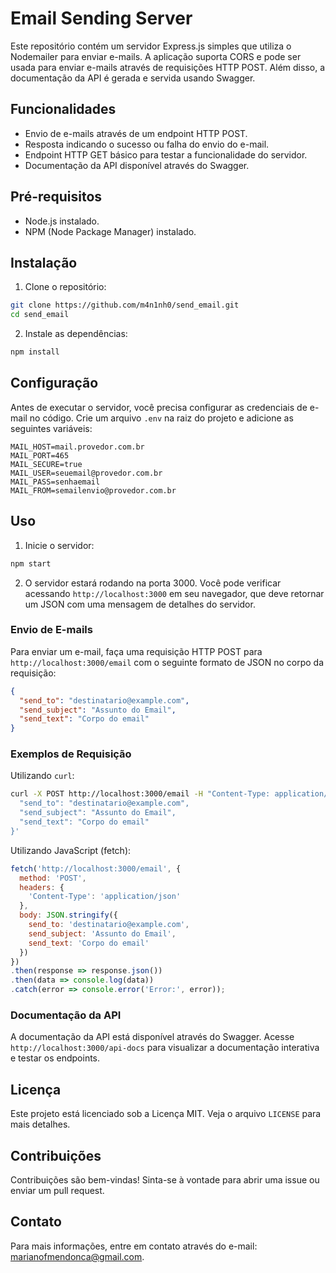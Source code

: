 # Email Sending Server

Este repositório contém um servidor Express.js simples que utiliza o Nodemailer para enviar e-mails. A aplicação suporta CORS e pode ser usada para enviar e-mails através de requisições HTTP POST. Além disso, a documentação da API é gerada e servida usando Swagger.

## Funcionalidades

- Envio de e-mails através de um endpoint HTTP POST.
- Resposta indicando o sucesso ou falha do envio do e-mail.
- Endpoint HTTP GET básico para testar a funcionalidade do servidor.
- Documentação da API disponível através do Swagger.

## Pré-requisitos

- Node.js instalado.
- NPM (Node Package Manager) instalado.

## Instalação

1. Clone o repositório:

```bash
git clone https://github.com/m4n1nh0/send_email.git
cd send_email
```

2. Instale as dependências:

```bash
npm install
```

## Configuração

Antes de executar o servidor, você precisa configurar as credenciais de e-mail no código. Crie um arquivo `.env` na raiz do projeto e adicione as seguintes variáveis:

```plaintext
MAIL_HOST=mail.provedor.com.br
MAIL_PORT=465
MAIL_SECURE=true
MAIL_USER=seuemail@provedor.com.br
MAIL_PASS=senhaemail
MAIL_FROM=semailenvio@provedor.com.br
```

## Uso

1. Inicie o servidor:

```bash
npm start
```

2. O servidor estará rodando na porta 3000. Você pode verificar acessando `http://localhost:3000` em seu navegador, que deve retornar um JSON com uma mensagem de detalhes do servidor.

### Envio de E-mails

Para enviar um e-mail, faça uma requisição HTTP POST para `http://localhost:3000/email` com o seguinte formato de JSON no corpo da requisição:

```json
{
  "send_to": "destinatario@example.com",
  "send_subject": "Assunto do Email",
  "send_text": "Corpo do email"
}
```

### Exemplos de Requisição

Utilizando `curl`:

```bash
curl -X POST http://localhost:3000/email -H "Content-Type: application/json" -d '{
  "send_to": "destinatario@example.com",
  "send_subject": "Assunto do Email",
  "send_text": "Corpo do email"
}'
```

Utilizando JavaScript (fetch):

```javascript
fetch('http://localhost:3000/email', {
  method: 'POST',
  headers: {
    'Content-Type': 'application/json'
  },
  body: JSON.stringify({
    send_to: 'destinatario@example.com',
    send_subject: 'Assunto do Email',
    send_text: 'Corpo do email'
  })
})
.then(response => response.json())
.then(data => console.log(data))
.catch(error => console.error('Error:', error));
```

### Documentação da API

A documentação da API está disponível através do Swagger. Acesse `http://localhost:3000/api-docs` para visualizar a documentação interativa e testar os endpoints.

## Licença

Este projeto está licenciado sob a Licença MIT. Veja o arquivo `LICENSE` para mais detalhes.

## Contribuições

Contribuições são bem-vindas! Sinta-se à vontade para abrir uma issue ou enviar um pull request.

## Contato

Para mais informações, entre em contato através do e-mail: [marianofmendonca@gmail.com](mailto:marianofmendonca@gmail.com).